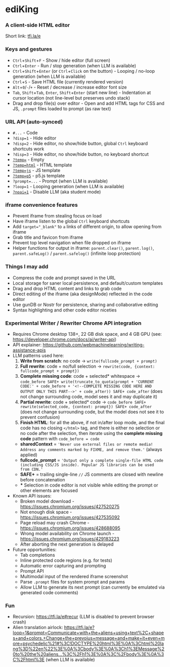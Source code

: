 # ediKing
### A client-side HTML editor
Short link: [tfi.la/e](https://tfi.la/e)

### Keys and gestures
- `Ctrl`+`Shift`+`F` - Show / hide editor (full screen)
- `Ctrl`+`Enter` - Run / stop generation (when LLM is available)
- `Ctrl`+`Shift`+`Enter` (or `Ctrl`+`Click` on the button) - Looping / no-loop generation (when LLM is available)
- `Ctrl`+`S` - Save HTML file (currently rendered version)
- `Alt`+`0`/`-`/`+` - Reset / decrease / increase editor font size
- `Tab`, `Shift`+`Tab`, `Enter`, `Shift`+`Enter` (start new line) - Indentation at cursor location (not line-level but preserves undo stack)
- Drag and drop file(s) over editor - Open and add HTML tags for CSS and JS, `.prompt` files loaded to prompt (as raw text)

### URL API (auto-synced)
- `#...` - Code
- `?disp=1` - Hide editor
- `?disp=2` - Hide editor, no show/hide button, global `Ctrl` keyboard shortcuts work
- `?disp=3` - Hide editor, no show/hide button, no keyboard shortcut
- [`?temp=`](https://tfi.la/e?temp=) - Empty
- [`?temp=html`](https://tfi.la/e?temp=html) - HTML template
- [`?temp=js`](https://tfi.la/e?temp=js) - JS template
- [`?temp=p5`](https://tfi.la/e?temp=p5) - p5.js template
- `?prompt=...` - Prompt (when LLM is available)
- `?loop=1` - Looping generation (when LLM is available)
- [`?noai=1`](https://tfi.la/e?noai=1) - Disable LLM (aka student mode)

### iframe convenience features
- Prevent iframe from stealing focus on load
- Have iframe listen to the global `Ctrl` keyboard shortcuts
- Add `target="_blank"` to `a` links of different origin, to allow opening from iframe
- Grab title and favicon from iframe
- Prevent top level navigation when file dropped on iframe
- Helper functions for output in iframe: `parent.clear()`, `parent.log()`, `parent.safeLog()` / `parent.safelog()` (infinite loop protection)

### Things I may add
- Compress the code and prompt saved in the URL
- Local storage for saner local persistence, and default/custom templates
- Drag and drop HTML content and links to grab code
- Direct editing of the iframe (aka designMode) reflected in the code editor
- Use gunDB or Nostr for persistence, sharing and collaborative editing
- Syntax highlighting and other code editor niceties

### Experimental Writer / Rewriter Chrome API integration
- Requires Chrome desktop 138+, 22 GB disk space, and 4 GB GPU (see: https://developer.chrome.com/docs/ai/writer-api)
- API explainer: https://github.com/webmachinelearning/writing-assistance-apis
- LLM patterns used here:
  1. __Write from scratch__: no code -> `write(fullcode_prompt + prompt)`
  2. __Full rewrite__: code + no/full selection -> `rewrite(code, {context: fullcode_prompt + prompt})`
  3. __Complete missing code__: code + selected* whitespace -> `code_before SAFE+ write(truncate_to_quota(prompt + 'CURRENT CODE:' + code_before + '<!--COMPLETE MISSING CODE HERE AND OUTPUT ONLY THIS PART-->' + code_after)) SAFE+ code_after` (does not change surrounding code, model sees it and may duplicate it)
  4. __Partial rewrite__: code + selected* code -> `code_before SAFE+ rewrite(selected_code, {context: prompt}) SAFE+ code_after` (does not change surrounding code, but the model does not see it to prevent confusion)
  5. __Finish HTML__: for all the above, if not in/after loop mode, and the final code has no closing `</html>` tag, and there is either no selection or no code after the selection, then iterate using the __complete missing code__ pattern with `code_before = code`
  - __sharedContext__ = `'Never use external files or remote media! Address any comments marked by FIXME, and remove them.'` (always applied)
  - __fullcode_prompt__ = `'Output only a complete single-file HTML code (including CSS/JS inside). Popular JS libraries can be used from CDN.'`
  - __SAFE+__ = trailing single-line `//` JS comments are closed with newline before concatenation
  - __*__ Selection in code editor is not visible while editing the prompt or other elements are focused
- Known API issues:
  - Broken model download - https://issues.chromium.org/issues/427520275
  - Not enough disk space - https://issues.chromium.org/issues/427535092
  - Page reload may crash Chrome - https://issues.chromium.org/issues/428688095
  - Wrong model availability on Chrome launch - https://issues.chromium.org/issues/429183223
  - After aborting the next generation is delayed
- Future opportunities:
  - Tab completions
  - Inline protected code regions (e.g. for tests)
  - Automatic error capturing and prompting
  - Prompt API
  - Multimodal input of the rendered iframe screenshot
  - Parse `.prompt` files for system prompt and params
  - Allow LLM to generate its next prompt (can currently be emulated via generated code comments)

### Fun
- Recursion: https://tfi.la/e#recur (LLM is disabled to prevent browser crash)
- Alien translation airlock: https://tfi.la/e?loop=1&prompt=Communicate+with+the+aliens+using+text%2C+shapes+and+colors.+Change+the+prevoius+message+and+make+it+even+more+psychedelic%21#%3C!DOCTYPE%20html%3E%0A%3Chtml%20lang%3D%22en%22%3E%0A%3Cbody%3E%0A%3Ch1%3EMessage%20to%20the%20aliens...%3C%2Fh1%3E%0A%3C%2Fbody%3E%0A%3C%2Fhtml%3E (when LLM is available)
